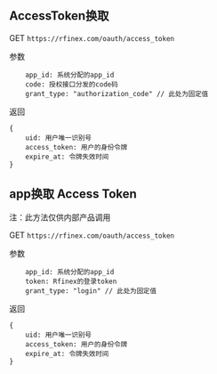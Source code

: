 
## AccessToken换取
GET
`
https://rfinex.com/oauth/access_token
`

参数

```
	app_id: 系统分配的app_id
	code: 授权接口分发的code码
	grant_type: "authorization_code" // 此处为固定值
```

返回

```
{
	uid: 用户唯一识别号
	access_token: 用户的身份令牌
	expire_at: 令牌失效时间
}
```

## app换取 Access Token
注：此方法仅供内部产品调用

GET
`
https://rfinex.com/oauth/access_token
`

参数

```
	app_id: 系统分配的app_id
	token: Rfinex的登录token
	grant_type: "login" // 此处为固定值
```
返回

```
{
	uid: 用户唯一识别号
	access_token: 用户的身份令牌
	expire_at: 令牌失效时间
}
```